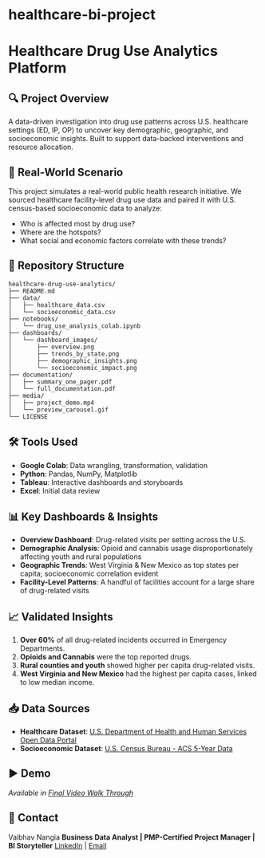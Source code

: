 # healthcare-bi-project
# Healthcare Drug Use Analytics Platform

## 🔍 Project Overview

A data-driven investigation into drug use patterns across U.S. healthcare settings (ED, IP, OP) to uncover key demographic, geographic, and socioeconomic insights. Built to support data-backed interventions and resource allocation.

## 🧠 Real-World Scenario

This project simulates a real-world public health research initiative. We sourced healthcare facility-level drug use data and paired it with U.S. census-based socioeconomic data to analyze:

* Who is affected most by drug use?
* Where are the hotspots?
* What social and economic factors correlate with these trends?

## 📂 Repository Structure

```
healthcare-drug-use-analytics/
├── README.md
├── data/
│   ├── healthcare_data.csv
│   └── socioeconomic_data.csv
├── notebooks/
│   └── drug_use_analysis_colab.ipynb
├── dashboards/
│   └── dashboard_images/
│       ├── overview.png
│       ├── trends_by_state.png
│       ├── demographic_insights.png
│       └── socioeconomic_impact.png
├── documentation/
│   ├── summary_one_pager.pdf
│   └── full_documentation.pdf
├── media/
│   ├── project_demo.mp4
│   └── preview_carousel.gif
└── LICENSE
```

## 🛠️ Tools Used

* **Google Colab**: Data wrangling, transformation, validation
* **Python**: Pandas, NumPy, Matplotlib
* **Tableau**: Interactive dashboards and storyboards
* **Excel**: Initial data review

## 📊 Key Dashboards & Insights

* **Overview Dashboard**: Drug-related visits per setting across the U.S.
* **Demographic Analysis**: Opioid and cannabis usage disproportionately affecting youth and rural populations
* **Geographic Trends**: West Virginia & New Mexico as top states per capita; socioeconomic correlation evident
* **Facility-Level Patterns**: A handful of facilities account for a large share of drug-related visits

## 📈 Validated Insights

1. **Over 60%** of all drug-related incidents occurred in Emergency Departments.
2. **Opioids and Cannabis** were the top reported drugs.
3. **Rural counties and youth** showed higher per capita drug-related visits.
4. **West Virginia and New Mexico** had the highest per capita cases, linked to low median income.

## 📥 Data Sources

* **Healthcare Dataset**: [U.S. Department of Health and Human Services Open Data Portal](https://healthdata.gov)
* **Socioeconomic Dataset**: [U.S. Census Bureau - ACS 5-Year Data](https://data.census.gov)

## ▶️ Demo

*Available in [Final Video Walk Through](https://drive.google.com/file/d/14JWPkNZdPiaVKG-on70i7fiIJevOviJa/view?usp=drive_link)*

## 📩 Contact

Vaibhav Nangia
**Business Data Analyst | PMP-Certified Project Manager | BI Storyteller**
[LinkedIn](https://www.linkedin.com/in/vaibhavnangia08050805/) | [Email](mailto:your.nangiavaibhav9@gmail.com)
